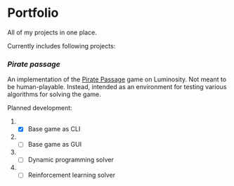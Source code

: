 # Portfolio

All of my projects in one place.

Currently includes following projects:

### _Pirate passage_
An implementation of the [Pirate Passage](https://www.lumosity.com/app/v4/games/pirate-passage) game on Luminosity.
Not meant to be human-playable. Instead, intended as an environment for testing various algorithms for solving the game.

Planned development:
1. - [X] Base game as CLI
2. - [ ] Base game as GUI
3. - [ ] Dynamic programming solver
4. - [ ] Reinforcement learning solver
